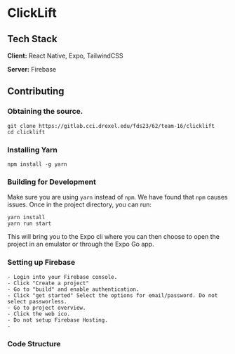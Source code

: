 # ClickLift


## Tech Stack

**Client:** React Native, Expo, TailwindCSS

**Server:** Firebase


## Contributing

### Obtaining the source.
```
git clone https://gitlab.cci.drexel.edu/fds23/62/team-16/clicklift
cd clicklift
```

### Installing Yarn
```
npm install -g yarn
```

### Building for Development
Make sure you are using `yarn` instead of `npm`. We have found that `npm` causes issues.
Once in the project directory, you can run:
```
yarn install
yarn run start
```

This will bring you to the Expo cli where you can then choose to open the project in an emulator or through the Expo Go app.

### Setting up Firebase
    - Login into your Firebase console.
    - Click "Create a project"
    - Go to "build" and enable authentication.
    - Click "get started" Select the options for email/password. Do not select passworless.
    - Go to project overview.
    - Click the web ico.
    - Do not setup Firebase Hosting.
    - 
### Code Structure



